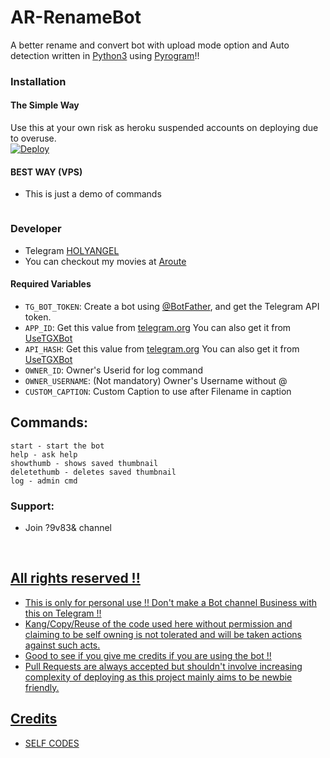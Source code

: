 # AR-RenameBot
A better rename and convert bot with upload mode option 
and Auto detection written in [Python3](https://www.python.org) 
using [Pyrogram](https://docs.pyrogram.org)!!

### Installation

#### The Simple Way
Use this at your own risk as heroku suspended accounts on deploying due to overuse.
</br>
[![Deploy](https://www.herokucdn.com/deploy/button.svg)](https://heroku.com/deploy)

#### BEST WAY (VPS)
* This is just a demo of commands
```

```

### Developer 
* Telegram [HOLYANGEL](https://t.me/holy_angel030) 
* You can checkout my movies at [Aroute](https://t.me/aroute1)

#### Required Variables

* `TG_BOT_TOKEN`: Create a bot using [@BotFather](https://telegram.dog/BotFather), and get the Telegram API token.
* `APP_ID`: Get this value from [telegram.org](https://my.telegram.org/apps)
 You can also get it from [UseTGXBot](https://t.me/UseTGXBot)
* `API_HASH`: Get this value from [telegram.org](https://my.telegram.org/apps)
 You can also get it from [UseTGXBot](https://t.me/UseTGXBot)
* `OWNER_ID`: Owner's Userid for log command
* `OWNER_USERNAME`: (Not mandatory) Owner's Username without @
* `CUSTOM_CAPTION`: Custom Caption to use after Filename in caption

## Commands:
```
start - start the bot
help - ask help 
showthumb - shows saved thumbnail
deletethumb - deletes saved thumbnail
log - admin cmd 
```

### Support:
* Join ?9v83& channel
</br>
<a href="https://t.me/aroute1">

###

## All rights reserved !!
* This is only for personal use !! Don't make a Bot channel Business with this on Telegram !!
* Kang/Copy/Reuse of the code used here without permission and claiming to be self owning is not tolerated and will be taken actions against such acts.
* Good to see if you give me credits if you are using the bot !!
* Pull Requests are always accepted but shouldn't involve increasing complexity of deploying as this project mainly aims to be newbie friendly.

## Credits 
* SELF CODES
